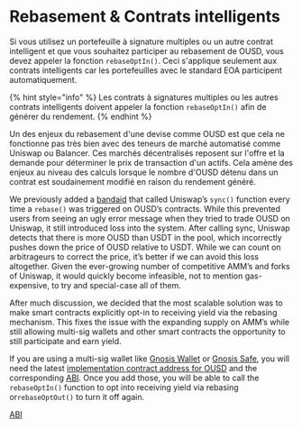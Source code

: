 # Rebasement & Contrats intelligents

Si vous utilisez un portefeuille à signature multiples ou un autre contrat intelligent et que vous souhaitez participer au rebasement de OUSD, vous devez appeler la fonction `rebaseOptIn()`. Ceci s'applique seulement aux contrats intelligents car les portefeuilles avec le standard EOA participent automatiquement.

{% hint style="info" %}
Les contrats à signatures multiples ou les autres contrats intelligents doivent appeler la fonction `rebaseOptIn()` afin de générer du rendement.
{% endhint %}

Un des enjeux du rebasement d'une devise comme OUSD est que cela ne fonctionne pas très bien avec des teneurs de marché automatisé comme Uniswap ou Balancer. Ces marchés décentralisés reposent sur l'offre et la demande pour déterminer le prix de transaction d'un actifs. Cela amène des enjeux au niveau des calculs lorsque le nombre d'OUSD détenu dans un contrat est soudainement modifié en raison du rendement généré.

We previously added a [bandaid](https://medium.com/originprotocol/upgrades-to-the-ousd-smart-contracts-deliver-higher-yield-and-better-uniswap-support-aa592e51d3f2) that called Uniswap’s `sync()` function every time a `rebase()` was triggered on OUSD’s contracts. While this prevented users from seeing an ugly error message when they tried to trade OUSD on Uniswap, it still introduced loss into the system. After calling sync, Uniswap detects that there is more OUSD than USDT in the pool, which incorrectly pushes down the price of OUSD relative to USDT. While we can count on arbitrageurs to correct the price, it’s better if we can avoid this loss altogether. Given the ever-growing number of competitive AMM’s and forks of Uniswap, it would quickly become infeasible, not to mention gas-expensive, to try and special-case all of them.

After much discussion, we decided that the most scalable solution was to make smart contracts explicitly opt-in to receiving yield via the rebasing mechanism. This fixes the issue with the expanding supply on AMM’s while still allowing multi-sig wallets and other smart contracts the opportunity to still participate and earn yield.

If you are using a multi-sig wallet like [Gnosis Wallet](https://github.com/gnosis/MultiSigWallet) or [Gnosis Safe](https://gnosis-safe.io/), you will need the latest [implementation contract address for OUSD](../../smart-contracts/registry.md) and the corresponding [ABI](https://api.etherscan.io/api?module=contract&action=getabi&address=0x1ae95dd4eeae7ed03da79856c2d44ffa3318f805). Once you add those, you will be able to call the `rebaseOptIn()` function to opt into receiving yield via rebasing or`rebaseOptOut()` to turn it off again.

[ABI](https://api.etherscan.io/api?module=contract&action=getabi&address=0x2A8e1E676Ec238d8A992307B495b45B3fEAa5e86)

